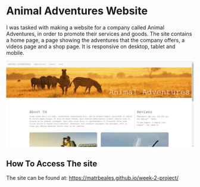 # Animal Adventures Website

I was tasked with making a website for a company called Animal Adventures, in order to promote their services and goods. The site contains a home page, a page showing the adventures that the company offers, a videos page and a shop page. It is responsive on desktop, tablet and mobile.

![website screenshot](website-screenshot.PNG)

## How To Access The site

The site can be found at:
https://matrbeales.github.io/week-2-project/